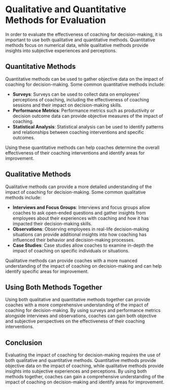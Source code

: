 Qualitative and Quantitative Methods for Evaluation
=================================================================================================================

In order to evaluate the effectiveness of coaching for decision-making, it is important to use both qualitative and quantitative methods. Quantitative methods focus on numerical data, while qualitative methods provide insights into subjective experiences and perceptions.

Quantitative Methods
--------------------

Quantitative methods can be used to gather objective data on the impact of coaching for decision-making. Some common quantitative methods include:

* **Surveys**: Surveys can be used to collect data on employees' perceptions of coaching, including the effectiveness of coaching sessions and their impact on decision-making skills.
* **Performance Metrics**: Performance metrics such as productivity or decision outcome data can provide objective measures of the impact of coaching.
* **Statistical Analysis**: Statistical analysis can be used to identify patterns and relationships between coaching interventions and specific outcomes.

Using these quantitative methods can help coaches determine the overall effectiveness of their coaching interventions and identify areas for improvement.

Qualitative Methods
-------------------

Qualitative methods can provide a more detailed understanding of the impact of coaching for decision-making. Some common qualitative methods include:

* **Interviews and Focus Groups**: Interviews and focus groups allow coaches to ask open-ended questions and gather insights from employees about their experiences with coaching and how it has impacted their decision-making skills.
* **Observations**: Observing employees in real-life decision-making situations can provide additional insights into how coaching has influenced their behavior and decision-making processes.
* **Case Studies**: Case studies allow coaches to examine in-depth the impact of coaching on specific individuals or situations.

Qualitative methods can provide coaches with a more nuanced understanding of the impact of coaching on decision-making and can help identify specific areas for improvement.

Using Both Methods Together
---------------------------

Using both qualitative and quantitative methods together can provide coaches with a more comprehensive understanding of the impact of coaching for decision-making. By using surveys and performance metrics alongside interviews and observations, coaches can gain both objective and subjective perspectives on the effectiveness of their coaching interventions.

Conclusion
----------

Evaluating the impact of coaching for decision-making requires the use of both qualitative and quantitative methods. Quantitative methods provide objective data on the impact of coaching, while qualitative methods provide insights into subjective experiences and perceptions. By using both methods together, coaches can gain a comprehensive understanding of the impact of coaching on decision-making and identify areas for improvement.
